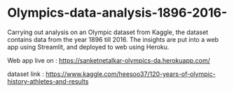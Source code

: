 # Olympics-data-analysis-1896-2016-
Carrying out analysis on an Olympic dataset from Kaggle, the dataset contains data from the year 1896 till 2016. The insights are put into a web app using Streamlit, and deployed to web using Heroku.

Web app live on : https://sanketnetalkar-olympics-da.herokuapp.com/

dataset link : https://www.kaggle.com/heesoo37/120-years-of-olympic-history-athletes-and-results
